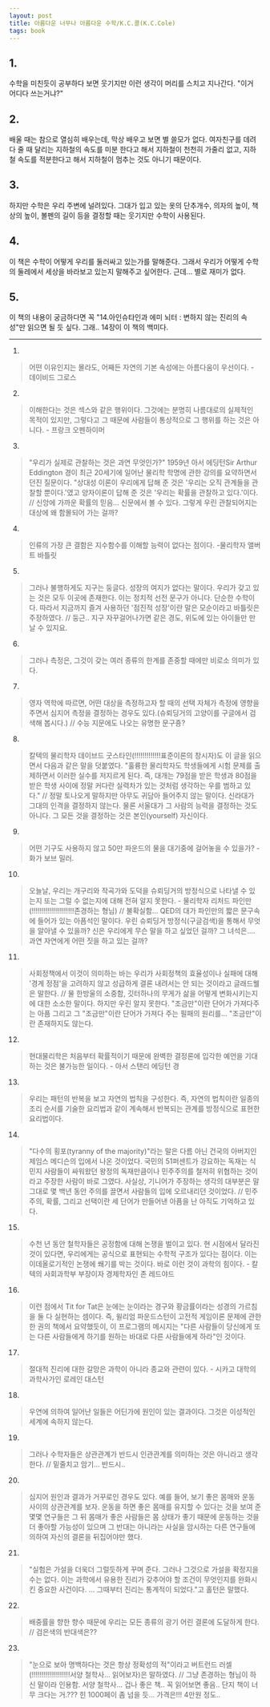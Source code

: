 ```yaml
---
layout: post
title: 아름다운 너무나 아름다운 수학/K.C.콜(K.C.Cole)
tags: book
---
```


## 1. 
수학을 미친듯이 공부하다 보면 웃기지만 이런 생각이 머리를 스치고 지나간다. "이거 어디다 쓰는거냐?"

## 2. 
배울 때는 참으로 열심히 배우는데, 막상 배우고 보면 별 쓸모가 없다. 여자친구를 데려다 줄 때 달리는 지하철의 속도를 미분 한다고 해서 지하철이 천천히 가줄리 없고, 지하철 속도를 적분한다고 해서 지하철이 멈추는 것도 아니기 때문이다.

## 3. 
하지만 수학은 우리 주변에 널려있다. 그대가 입고 있는 옷의 단추개수, 의자의 높이, 책상의 높이, 볼펜의 길이 등을 결정할 때는 웃기지만 수학이 사용된다.

## 4. 
이 책은 수학이 어떻게 우리를 둘러싸고 있는가를 말해준다. 그래서 우리가 어떻게 수학의 둘레에서 세상을 바라보고 있는지 말해주고 싶어한다. 근데... 별로 재미가 없다.

## 5. 
이 책의 내용이 궁금하다면 꼭 "14.아인슈타인과 에미 뇌터 : 변하지 않는 진리의 속성"만 읽으면 될 듯 싶다. 그래.. 14장이 이 책의 백미다.

- - -

1. 
> 어떤 이유인지는 몰라도, 어째든 자연의 기본 속성에는 아름다움이 우선이다. - 데이비드 그로스

2. 
> 이해한다는 것은 섹스와 같은 행위이다. 그것에는 분명히 나름대로의 실제적인 목적이 있지만, 그렇다고 그 때문에 사람들이 통상적으로 그 행위를 하는 것은 아니다. - 프랑크 오펜하이머

3. 
> "우리가 실제로 관찰하는 것은 과연 무엇인가?" 1959년 아서 에딩턴Sir Arthur Eddington 경이 최근 20세기에 일어난 물리학 학명에 관한 강의를 요약하면서 던진 질문이다. "상대성 이론이 우리에게 답해 준 것은 '우리는 오직 관계들을 관찰할 뿐이다.'였고 양자이론이 답해 준 것은 '우리는 확률을 관찰하고 있다.'이다. // 신앙에 가까운 확률의 믿음... 신문에서 볼 수 있다. 그렇게 우린 관찰되어지는 대상에 왜 함몰되어 가는 걸까?

4. 
> 인류의 가장 큰 결함은 지수함수를 이해할 능력이 없다는 점이다. -물리학자 앨버트 바틀릿

5. 
> 그러나 불행하게도 지구는 둥글다. 성장의 여지가 없다는 말이다. 우리가 갖고 있는 것은 모두 이곳에 존재한다. 이는 정치적 선전 문구가 아니다. 단순한 수학이다. 따라서 지금까지 즐겨 사용하던 '점진적 성장'이란 말은 모순이라고 바틀릿은 주장하였다. // 둥근.. 지구 자꾸걸어나가면 같은 경도, 위도에 있는 아이들만 만날 수 있지요.

6. 
> 그러나 측정은, 그것이 갖는 여러 종류의 한계를 존중할 때에만 비로소 의미가 있다.

7. 
> 영자 역학에 따르면, 어떤 대상을 측정하고자 할 때의 선택 자체가 측정에 영향을 주면서 심지어 측정을 결정하는 경우도 있다.(슈뢰딩거의 고양이를 구글에서 검색해 봅시다.) // 수능 지문에도 나오는 유명한 문구죵?

8. 
> 칼텍의 물리학자 데이브드 굿스타인(!!!!!!!!!!!!!표준이론의 창시자)도 이 글을 읽으면서 다음과 같은 말을 덧붙였다. "훌륭한 물리학자도 학생들에게 시험 문제를 출제하면서 이러한 실수를 저지르게 된다. 즉, 대개는 79점을 받은 학생과 80점을 받은 학생 사이에 정말 커다란 실력차가 있는 것처럼 생각하는 우를 범하고 있다." // 정말 토나오게 말하지만 아무도 귀담아 들어주지 않는 말이다. 신라대가 그대의 인격을 결정하지 않는다. 물론 서울대가 그 사람의 능력을 결정하는 것도 아니다. 그 모든 것을 결정하는 것은 본인(yourself) 자신이다.

9. 
> 어떤 기구도 사용하지 않고 50만 파운드의 물을 대기중에 걸어놓을 수 있을가? - 화가 보브 밀러.

10. 
> 오늘날, 우리는 개구리와 작곡가와 도덕을 슈뢰딩거의 방정식으로 나타낼 수 있는지 또는 그럴 수 없는지에 대해 전혀 알지 못한다. - 물리학자 리처드 파인만(!!!!!!!!!!!!!!!!!!!!!존경하는 형님) // 불확실함... QED의 대가 파인만의 짧은 문구속에 들어가 있는 아픔석인 말이다. 우린 슈뢰딩거 방정식(구글검색)을 통해서 무엇을 알아낼 수 있을까? 신은 우리에게 무슨 말을 하고 싶었던 걸까? 그 녀석은.... 과연 자연에게 어떤 짓을 하고 있는 걸까?

11. 
> 사회정책에서 이것이 의미하는 바는 우리가 사회정책의 효율성이나 실패에 대해 '경계 정점'을 고려하지 않고 성급하게 결론 내려서는 안 되는 것이라고 글래드웰은 말한다. // 물 한방울의 소중함, 깃터하나의 무게가 삶을 어떻게 변화시키는지에 대한 소소한 말이다. 하지만 우린 알지 못한다. "조금만"이란 단어가 가져다주는 아픔 그리고 그 "조금만"이란 단어가 가져다 주는 필패의 원리를... "조금만"이란 존재하지도 않는다.

12. 
> 현대물리학은 처음부터 확률적이기 때문에 완벽한 결정론에 입각한 예언을 기대하는 것은 불가능한 일이다. - 아서 스탠리 에딩턴 경

13. 
> 우리는 패턴의 반복을 보고 자연의 법칙을 구성한다. 즉, 자연의 법칙이란 일종의 조리 순서를 기술한 요리법과 같이 계속해서 반복되는 관계를 방정식으로 표현한 요리법이다.

14. 
> "다수의 횡포(tyranny of the majority)"라는 말은 다름 아닌 건국의 아버지인 제임스 메디슨의 입에서 나온 것이었다. 국민의 51퍼센트가 강요하는 독재는 식민지 사람들이 싸워왔던 왕정의 독재만큼이나 민주주의를 철저히 위협하는 것이라고 주장한 사람이 바로 그였다. 사실상, 기니어가 주장하는 생각의 대부분은 말 그대로 몇 백년 동안 주의를 끌면서 사람들의 입에 오르내리던 것이었다. // 민주주의, 확률, 그리고 선택이란 세 단어가 만들어낸 아픔을 난 아직도 기억하고 있다.

15. 
> 수천 년 동안 철학자들은 공정함에 대해 논쟁을 벌이고 있다. 현 시점에서 달라진 것이 있다면, 우리에게는 공식으로 표현되는 수학적 구조가 있다는 점이다. 이는 이데올로기적인 논쟁에 쐐기를 박는 것이다. 바로 이런 것이 과학의 힘이다. - 칼텍의 사회과학부 부장이자 경제학자인 존 레드야드

16. 
> 이런 점에서 Tit for Tat은 눈에는 눈이라는 경구와 황금률이라는 성경의 가르침을 둘 다 실현하는 셈이다. 즉, 윌리엄 파운드스턴이 고전적 게임이론 문제에 관한 한 권의 책에서 요약했듯이, 이 프로그램의 메시지는 "다른 사람들이 당신에게 또는 다른 사람들에게 하기를 원하는 바대로 다른 사람들에게 하라"인 것이다.

17. 
> 절대적 진리에 대한 갈망은 과학이 아니라 종교와 관련이 있다. - 시카고 대학의 과학사가인 로레인 대스턴

18. 
> 우연에 의하여 일어난 일들은 어딘가에 원인이 있는 결과이다. 그것은 이성적인 세계에 속하지 않는다.

19. 
> 그러나 수학자들은 상관관계가 반드시 인관관계를 의미하는 것은 아니라고 생각한다. // 밑줄치고 암기... 반드시..

20. 
> 심지어 원인과 결과가 거꾸로인 경우도 있다. 예를 들어, 보기 좋은 몸매와 운동 사이의 상관관계를 보자. 운동을 하면 좋은 몸매를 유지할 수 있다는 것을 보여 준 몇몇 연구들은 그 뒤 몸매가 좋은 사람들은 몸 상태가 좋기 때문에 운동하는 것을 더 좋아할 가능성이 있으며 그 반대는 아니라는 사실을 암시하는 다른 연구들에 의하여 자신의 결론을 뒤집어야만 했다.

21. 
> "실험은 가설을 더욱더 그럴듯하게 꾸며 준다. 그러나 그것으로 가설을 확정지을 수는 없다. 이는 과학에서 유용한 진리가 갖추어야 할 조건이 무엇인지를 완화시킨 중요한 사건이다. ... 그때부터 진리는 통계적이 되었다."고 홀턴은 말했다.

22. 
> 배중률을 향한 향수 때문에 우리는 모든 종류의 광기 어린 결론에 도달하게 한다. // 검은색의 반대색은??

23. 
> "눈으로 보아 명백하다는 것은 항상 정확성의 적"이라고 버트런드 러셀(!!!!!!!!!!!!!!!!!!!서양 철학사... 읽어보자)은 말하였다. // 그냥 존경하는 형님이 하신 말이라 인용함. 서양 철학사... 겁나 좋은 책.. 꼭 읽어보면 좋음.. 단지 책이 너무 크다는 거.??? 힌 1000페이 좀 넘을 듯... 가격은!!! 4만원 정도..